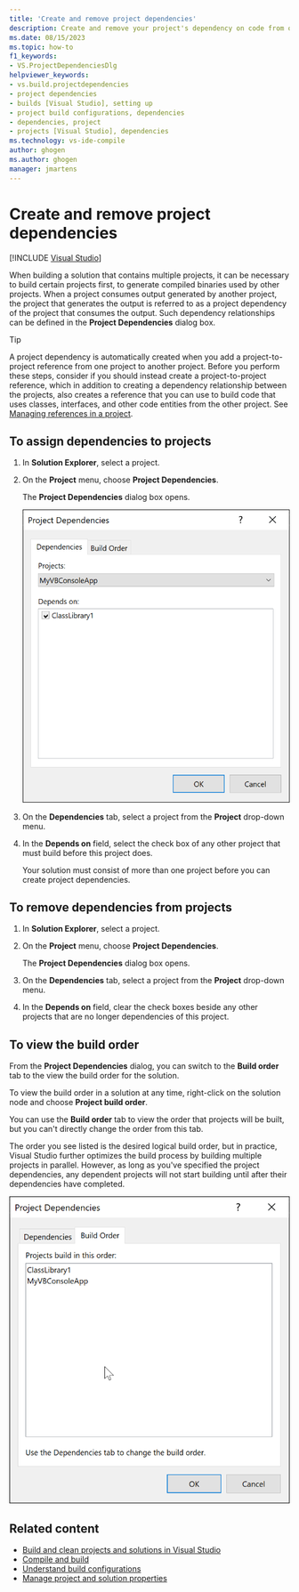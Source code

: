 ```yaml
---
title: 'Create and remove project dependencies'
description: Create and remove your project's dependency on code from other projects in Visual Studio, and view the build order for the solution.
ms.date: 08/15/2023
ms.topic: how-to
f1_keywords:
- VS.ProjectDependenciesDlg
helpviewer_keywords:
- vs.build.projectdependencies
- project dependencies
- builds [Visual Studio], setting up
- project build configurations, dependencies
- dependencies, project
- projects [Visual Studio], dependencies
ms.technology: vs-ide-compile
author: ghogen
ms.author: ghogen
manager: jmartens
---
```

# Create and remove project dependencies

 [!INCLUDE [Visual Studio](~/includes/applies-to-version/vs-windows-only.md)]

When building a solution that contains multiple projects, it can be necessary to build certain projects first, to generate compiled binaries used by other projects. When a project consumes output generated by another project, the project that generates the output is referred to as a project dependency of the project that consumes the output. Such dependency relationships can be defined in the **Project Dependencies** dialog box.

> [!TIP]
> A project dependency is automatically created when you add a project-to-project reference from one project to another project. Before you perform these steps, consider if you should instead create a project-to-project reference, which in addition to creating a dependency relationship between the projects, also creates a reference that you can use to build code that uses classes, interfaces, and other code entities from the other project. See [Managing references in a project](managing-references-in-a-project.md#project-to-project-references).

## To assign dependencies to projects

1. In **Solution Explorer**, select a project.

2. On the **Project** menu, choose **Project Dependencies**.

    The **Project Dependencies** dialog box opens.

    ![Screenshot of the Project Dependencies dialog box.](media/vs-2022/project-dependencies.png)

3. On the **Dependencies** tab, select a project from the **Project** drop-down menu.

4. In the **Depends on** field, select the check box of any other project that must build before this project does.

   Your solution must consist of more than one project before you can create project dependencies.

## To remove dependencies from projects

1. In **Solution Explorer**, select a project.

2. On the **Project** menu, choose **Project Dependencies**.

     The **Project Dependencies** dialog box opens.

3. On the **Dependencies** tab, select a project from the **Project** drop-down menu.

4. In the **Depends on** field, clear the check boxes beside any other projects that are no longer dependencies of this project.

## To view the build order

From the **Project Dependencies** dialog, you can switch to the **Build order** tab to the view the build order for the solution.

To view the build order in a solution at any time, right-click on the solution node and choose **Project build order**.

You can use the **Build order** tab to view the order that projects will be built, but you can't directly change the order from this tab.

The order you see listed is the desired logical build order, but in practice, Visual Studio further optimizes the build process by building multiple projects in parallel. However, as long as you've specified the project dependencies, any dependent projects will not start building until after their dependencies have completed.

![Screenshot of the Build order tab.](media/vs-2022/project-build-order.png)

## Related content

- [Build and clean projects and solutions in Visual Studio](../ide/building-and-cleaning-projects-and-solutions-in-visual-studio.md)
- [Compile and build](../ide/compiling-and-building-in-visual-studio.md)
- [Understand build configurations](../ide/understanding-build-configurations.md)
- [Manage project and solution properties](managing-project-and-solution-properties.md)
